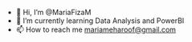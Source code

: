 - 👋 Hi, I’m @MariaFizaM
- 🌱 I’m currently learning Data Analysis and PowerBI
- 📫 How to reach me mariameharoof@gmail.com


<!---
MariaFizaM/MariaFizaM is a ✨ special ✨ repository because its `README.md` (this file) appears on your GitHub profile.
You can click the Preview link to take a look at your changes.
--->
